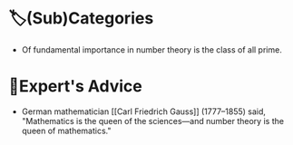 # 🏷(Sub)Categories
- Of fundamental importance in number theory is the class of all prime.

# 🥼Expert's Advice
- German mathematician [[Carl Friedrich Gauss]] (1777–1855) said, "Mathematics is the queen of the sciences—and number theory is the queen of mathematics."
